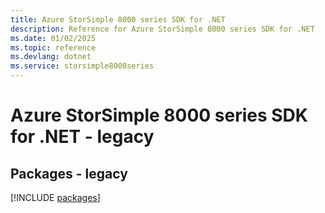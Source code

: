 ```yaml
---
title: Azure StorSimple 8000 series SDK for .NET
description: Reference for Azure StorSimple 8000 series SDK for .NET
ms.date: 01/02/2025
ms.topic: reference
ms.devlang: dotnet
ms.service: storsimple8000series
---
```

# Azure StorSimple 8000 series SDK for .NET - legacy
## Packages - legacy
[!INCLUDE [packages](storsimple-8000-series-index.md)]